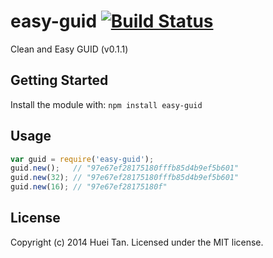 # easy-guid [![Build Status](https://secure.travis-ci.org/huei90/easy-guid.png?branch=master)](http://travis-ci.org/huei90/easy-guid)

Clean and Easy GUID (v0.1.1)

## Getting Started
Install the module with: `npm install easy-guid`

## Usage
```javascript
var guid = require('easy-guid');
guid.new();   // "97e67ef28175180fffb85d4b9ef5b601"
guid.new(32); // "97e67ef28175180fffb85d4b9ef5b601"
guid.new(16); // "97e67ef28175180f"
```

## License
Copyright (c) 2014 Huei Tan. Licensed under the MIT license.
